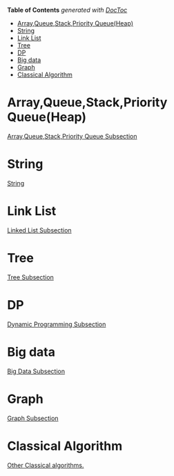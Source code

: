 <!-- START doctoc generated TOC please keep comment here to allow auto update -->
<!-- DON'T EDIT THIS SECTION, INSTEAD RE-RUN doctoc TO UPDATE -->
**Table of Contents**  *generated with [DocToc](https://github.com/thlorenz/doctoc)*

- [Array,Queue,Stack,Priority Queue(Heap)](#arrayqueuestackpriority-queueheap)
- [String](#string)
- [Link List](#link-list)
- [Tree](#tree)
- [DP](#dp)
- [Big data](#big-data)
- [Graph](#graph)
- [Classical Algorithm](#classical-algorithm)

<!-- END doctoc generated TOC please keep comment here to allow auto update -->

# Array,Queue,Stack,Priority Queue(Heap)

[Array,Queue,Stack,Priority Queue Subsection](https://github.com/zhangruiskyline/Algorithm-and-Data-Structure/blob/master/doc/array_stack_heap.md)

# String
[String](https://github.com/zhangruiskyline/Algorithm-and-Data-Structure/blob/master/doc/string.md)


# Link List

[Linked List Subsection](https://github.com/zhangruiskyline/Algorithm-and-Data-Structure/blob/master/doc/list.md)

# Tree

[Tree Subsection](https://github.com/zhangruiskyline/Algorithm-and-Data-Structure/blob/master/doc/tree.md)

# DP

[Dynamic Programming Subsection](https://github.com/zhangruiskyline/Algorithm-and-Data-Structure/blob/master/doc/dp.md)

# Big data
[Big Data Subsection](https://github.com/zhangruiskyline/Algorithm-and-Data-Structure/blob/master/doc/big_data.md)

# Graph
[Graph Subsection](https://github.com/zhangruiskyline/Algorithm-and-Data-Structure/blob/master/doc/Graph.md)

# Classical Algorithm

[Other Classical algorithms.](https://github.com/zhangruiskyline/Algorithm-and-Data-Structure/blob/master/doc/classical_algorithm.md)
